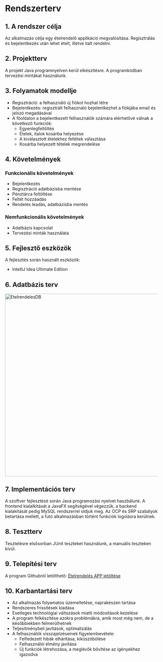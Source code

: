 # Rendszerterv
## 1. A rendszer célja

Az alkalmazás célja egy ételrendelő applikáció megvalósítása. Regisztrálás és bejelentkezés után lehet ételt, illetve italt rendelni.

## 2. Projektterv

A projekt Java programnyelven kerül elkészítésre. A programkódban tervezési mintákat használunk.

## 3. Folyamatok modellje
- Regisztráció: a felhasználó új fiókot hozhat létre
- Bejelentkezés: regisztrált felhasználó bejelentkezhet a fiókjába email és jelszó megadásával
- A főoldalon a bejelentkezett felhasználók számára elérhetővé válnak a következő funkciók:
  - Egyenlegfeltöltés
  - Ételek, italok kosárba helyezése
  - A kiválasztott ételekhez feltétek választása
  - Kosárba helyezett tételek megrendelése

## 4. Követelmények

### Funkcionális követelmények

- Bejelentkezés
- Regisztráció adatbázisba mentése
- Pénztárca feltöltése
- Feltét hozzáadás
- Rendelés leadás, adatbázisba mentés
 
### Nemfunkcionális követelmények

- Adatbázis kapcsolat
- Tervezési minták használata

## 5. Fejlesztő eszközök

A fejlesztés során használt eszközök:

- IntelliJ Idea Ultimate Edition

## 6. Adatbázis terv
<img width="600" alt="EtelrendelesDB" src="https://github.com/buruadam/ProgTech/assets/145255976/b203d408-d13c-4fde-80e7-38ac2ab692b2">

## 7. Implementációs terv

A szoftver fejlesztésé során Java programozási nyelvet haszbálunk. A frontend kialalkítását a JavaFX segítségével végezzük, a backend kialakítását pedig MySQL rendszerrel oldjuk meg. Az OCP és SRP szabályok betartása mellett, a futó alkalmazásban történt funkciók logolásra kerülnek.

## 8. Tesztterv

Tesztelésre elsősorban JUnit teszteket használunk, a manuális teszteken kívül.

## 9. Telepítési terv

A program Githubról letölthető: [Ételrendelés APP letöltése](https://github.com/buruadam/ProgTech/)

## 10. Karbantartási terv
- Az alkalmazás folyamatos üzemeltetése, naprakészen tartása
- Rendszeres frissítések kiadása
- Esetleges technológiai változások miatti módosítások kezelése
- A program felkészítése azokra problémákra, amik most még nem, de a későbbiekben felmerülhetnek
- Teljesítménybeli javítások, optimalizálás
- A felhasználók visszajelzéseinek figyelembevétele:
  - Felfedezett hibák elhárítása, kiküszöbölése
  - Felhasználói élmény javítása
  - Új funkciók létrehozása, a meglévők bővítése az igényekhez igazodva
